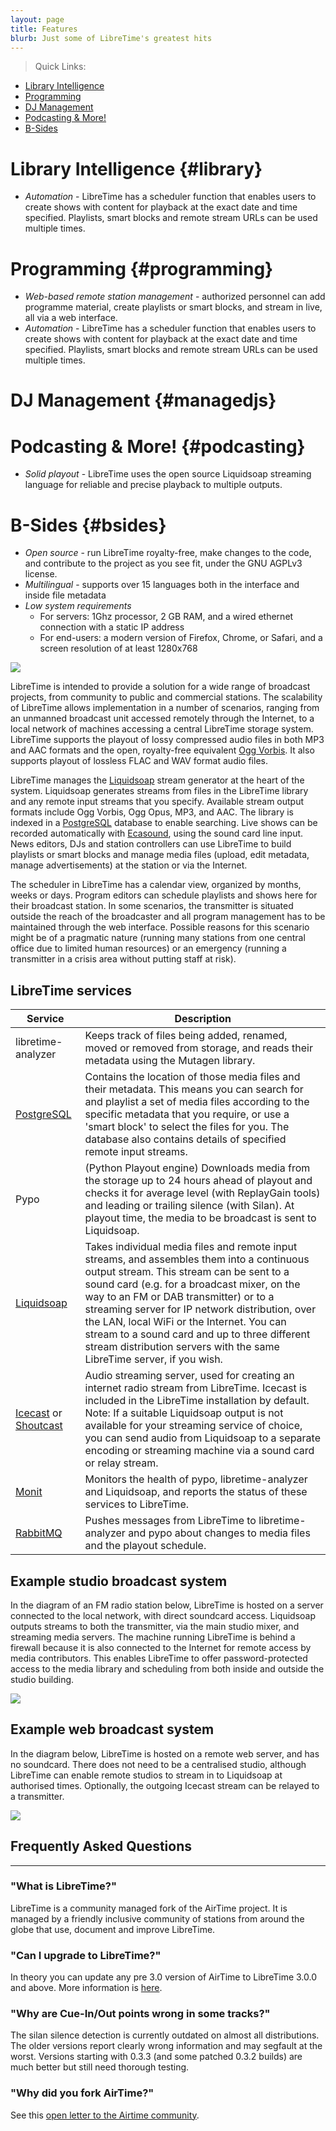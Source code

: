 ```yaml
---
layout: page
title: Features
blurb: Just some of LibreTime's greatest hits
---
```


> Quick Links:
- [Library Intelligence](#library)
- [Programming](#programming)
- [DJ Management](#managedjs)
- [Podcasting & More!](#podcasting)
- [B-Sides](#bsides)

# <i class="fas fa-1x fa-music text-primary mb-3 sr-icon-1"></i> Library Intelligence {#library}

* *Automation* - LibreTime has a scheduler function that enables users to
   create shows with content for playback at the exact date and time specified.
   Playlists, smart blocks and remote stream URLs can be used multiple times.

# <i class="fas fa-1x fa-th-list text-primary mb-3 sr-icon-2"></i> Programming {#programming}

* *Web-based remote station management* - authorized personnel can add
   programme material, create playlists or smart blocks, and stream in live,
   all via a web interface.
* *Automation* - LibreTime has a scheduler function that enables users to
   create shows with content for playback at the exact date and time specified.
   Playlists, smart blocks and remote stream URLs can be used multiple times.

# <i class="fas fa-1x fa-users text-primary mb-3 sr-icon-3"></i> DJ Management {#managedjs}

# <i class="fas fa-1x fa-microphone text-primary mb-3 sr-icon-4"></i> Podcasting & More! {#podcasting}

* *Solid playout* - LibreTime uses the open source Liquidsoap streaming language
   for reliable and precise playback to multiple outputs.

# B-Sides {#bsides}

* *Open source* - run LibreTime royalty-free, make changes to the code, and contribute to the project as you see fit, under the GNU AGPLv3 license.
* *Multilingual* - supports over 15 languages both in the interface and inside file metadata
* *Low system requirements*
  * For servers: 1Ghz processor, 2 GB RAM, and a wired ethernet connection with a static IP address
  * For end-users: a modern version of Firefox, Chrome, or Safari, and a screen resolution of at least 1280x768

![](img/Screenshot540-Now_playing_250.png)

LibreTime is intended to provide a solution for a wide range of broadcast
projects, from community to public and commercial stations. The scalability of
LibreTime allows implementation in a number of scenarios, ranging from an
unmanned broadcast unit accessed remotely through the Internet, to a local
network of machines accessing a central LibreTime storage system. LibreTime
supports the playout of lossy compressed audio files in both MP3 and AAC
formats and the open, royalty-free equivalent
[Ogg Vorbis](http://www.vorbis.com/ "Ogg Vorbis homepage"). It also supports
playout of lossless FLAC and WAV format audio files.

LibreTime manages the [Liquidsoap](http://savonet.sourceforge.net/) stream
generator at the heart of the system. Liquidsoap generates streams from files
in the LibreTime library and any remote input streams that you specify.
Available stream output formats include Ogg Vorbis, Ogg Opus, MP3, and AAC. The
library is indexed in a [PostgreSQL](http://www.postgresql.org/) database to
enable searching. Live shows can be recorded automatically with
[Ecasound](http://eca.cx/ecasound/ "Ecasound homepage"), using the sound card
line input. News editors, DJs and station controllers can use LibreTime to
build playlists or smart blocks and manage media files (upload, edit metadata,
manage advertisements) at the station or via the Internet.

The scheduler in LibreTime has a calendar view, organized by months, weeks or
days. Program editors can schedule playlists and shows here for their
broadcast station. In some scenarios, the transmitter is situated outside the
reach of the broadcaster and all program management has to be maintained
through the web interface. Possible reasons for this scenario might be of a
pragmatic nature (running many stations from one central office due to limited
human resources) or an emergency (running a transmitter in a crisis area
without putting staff at risk).

LibreTime services
----------------

| Service | Description |
|---------|-------------|
| libretime-analyzer | Keeps track of files being added, renamed, moved or removed from storage, and reads their metadata using the Mutagen library. |
| [PostgreSQL](https://www.postgresql.org/) | Contains the location of those media files and their metadata. This means you can search for and playlist a set of media files according to the specific metadata that you require, or use a 'smart block' to select the files for you. The database also contains details of specified remote input streams. |
| Pypo | (Python Playout engine) Downloads media from the storage up to 24 hours ahead of playout and checks it for average level (with ReplayGain tools) and leading or trailing silence (with Silan). At playout time, the media to be broadcast is sent to Liquidsoap. |
| [Liquidsoap](https://www.liquidsoap.info/) | Takes individual media files and remote input streams, and assembles them into a continuous output stream. This stream can be sent to a sound card (e.g. for a broadcast mixer, on the way to an FM or DAB transmitter) or to a streaming server for IP network distribution, over the LAN, local WiFi or the Internet. You can stream to a sound card and up to three different stream distribution servers with the same LibreTime server, if you wish. |
| [Icecast](https://www.icecast.org/) or [Shoutcast](https://shoutcast.com/) | Audio streaming server, used for creating an internet radio stream from LibreTime. Icecast is included in the LibreTime installation by default. Note: If a suitable Liquidsoap output is not available for your streaming service of choice, you can send audio from Liquidsoap to a separate encoding or streaming machine via a sound card or relay stream. |
| [Monit](https://mmonit.com/monit/) | Monitors the health of pypo, libretime-analyzer and Liquidsoap, and reports the status of these services to LibreTime. |
| [RabbitMQ](https://www.rabbitmq.com/) | Pushes messages from LibreTime to libretime-analyzer and pypo about changes to media files and the playout schedule. |

Example studio broadcast system
-------------------------------

In the diagram of an FM radio station below, LibreTime is hosted on a server
connected to the local network, with direct soundcard access. Liquidsoap
outputs streams to both the transmitter, via the main studio mixer, and
streaming media servers. The machine running LibreTime is behind a firewall
because it is also connected to the Internet for remote access by media
contributors. This enables LibreTime to offer password-protected access to the
media library and scheduling from both inside and outside the studio building.

![](img/libretime_architecture.svg)

Example web broadcast system
----------------------------

In the diagram below, LibreTime is hosted on a remote web server, and has no
soundcard. There does not need to be a centralised studio, although LibreTime
can enable remote studios to stream in to Liquidsoap at authorised times.
Optionally, the outgoing Icecast stream can be relayed to a transmitter.

![](img/libretime_web_architecture.svg)

<html>
<!-- FAQ Section -->
  <section id="faq">
    <div class="container">
      <div class="row">
        <div class="col-lg-12 text-center">
          <h2 class="section-heading">Frequently Asked Questions</h2>
          <hr class="my-4">
        </div>
      </div>
    </div>
    <div class="container">
      <div class="row">
        <div class="col-lg-3 col-md-6 text-center">
          <div class="service-box mt-5 mx-auto">
            <h3 class="mb-3">"What is LibreTime?"</h3>
            <p class="text-mute mb-0">LibreTime is a community managed fork of the AirTime project. It is managed by a friendly inclusive community of stations from around the globe that use, document and improve LibreTime.</p>
          </div>
        </div>
        <div class="col-lg-3 col-md-6 text-center">
          <div class="service-box mt-5 mx-auto">
            <h3 class="mb-3">"Can I upgrade to LibreTime?"</h3>
            <p class="text-muted mb-0">In theory you can update any pre 3.0 version of AirTime to LibreTime 3.0.0 and above. More information is <a href="upgrading">here</a>.</p>
          </div>
        </div>
        <div class="col-lg-3 col-md-6 text-center">
          <div class="service-box mt-5 mx-auto">
            <h3 class="mb-3">"Why are Cue-In/Out points wrong in some tracks?"</h3>
            <p class="text-muted mb-0">The silan silence detection is currently outdated on almost all distributions. The older versions report clearly wrong information and may segfault at the worst. Versions starting with 0.3.3 (and some patched 0.3.2 builds) are much better but still need thorough testing.</p>
          </div>
        </div>
        <div class="col-lg-3 col-md-6 text-center">
          <div class="service-box mt-5 mx-auto">
            <h3 class="mb-3">"Why did you fork AirTime?"</h3>
            <p class="text-muted mb-0">See this <a href="https://gist.github.com/hairmare/8c03b69c9accc90cfe31fd7e77c3b07d">open letter to the Airtime community</a>.</p>
          </div>
        </div>
      </div>
    </div>
  </section>
</html>